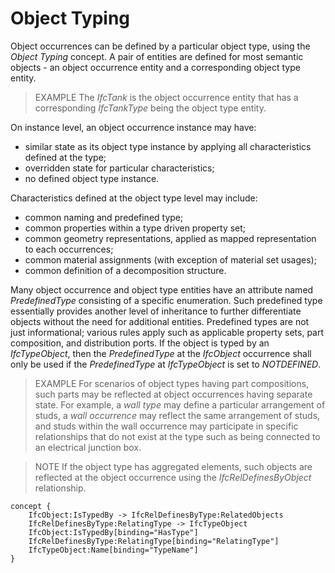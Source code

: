 Object Typing
=============

Object occurrences can be defined by a particular object type, using the _Object Typing_ concept. A pair of entities are defined for most semantic objects - an object occurrence entity and a corresponding object type entity.

> EXAMPLE  The _IfcTank_ is the object occurrence entity that has a corresponding _IfcTankType_ being the object type entity.

On instance level, an object occurrence instance may have:

* similar state as its object type instance by applying all characteristics defined at the type;
* overridden state for particular characteristics;
* no defined object type instance.

Characteristics defined at the object type level may include:

* common naming and predefined type;
* common properties within a type driven property set;
* common geometry representations, applied as mapped representation to each occurrences;
* common material assignments (with exception of material set usages);
* common definition of a decomposition structure.

Many object occurrence and object type entities have an attribute named _PredefinedType_ consisting of a specific enumeration. Such predefined type essentially provides another level of inheritance to further differentiate objects without the need for additional entities. Predefined types are not just informational; various rules apply such as applicable property sets, part composition, and distribution ports. If the object is typed by an _IfcTypeObject_, then the _PredefinedType_ at the _IfcObject_ occurrence shall only be used if the _PredefinedType_ at _IfcTypeObject_ is set to _NOTDEFINED_.

> EXAMPLE  For scenarios of object types having part compositions, such parts may be reflected at object occurrences having separate state. For example, a _wall type_ may define a particular arrangement of studs, a _wall occurrence_ may reflect the same arrangement of studs, and studs within the wall occurrence may participate in specific relationships that do not exist at the type such as being connected to an electrical junction box.

> NOTE  If the object type has aggregated elements, such objects are reflected at the object occurrence using the _IfcRelDefinesByObject_ relationship.

```
concept {
    IfcObject:IsTypedBy -> IfcRelDefinesByType:RelatedObjects
    IfcRelDefinesByType:RelatingType -> IfcTypeObject
    IfcObject:IsTypedBy[binding="HasType"]
    IfcRelDefinesByType:RelatingType[binding="RelatingType"]
    IfcTypeObject:Name[binding="TypeName"]
}
```
